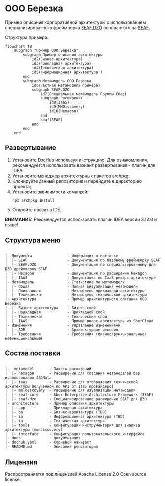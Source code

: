 # ООО Березка
Пример описания корпоративной архитектуры с использованием специализированного 
фреймворка [SEAF.DZO](./_metamodel_/seaf-dzo/README.md) основанного на [SEAF](./_metamodel_/seaf-core/README.md).

Структура примера:
```mermaid
flowchart TB
    subgraph "Пример ООО Березка"
        subgraph Пример описания архитектуры
            id2(Бизнес-архитектура)
            id3(Прикладная архитектура)
            id4(Техническая архитектура)
            id5(Информационная архитектура )
        end
        subgraph Метамодель ООО Березка
            id6(Частная метамодель примера)
            subgraph SEAF.DZO
                id7(Специальная метамодель Группы Сбер)
                subgraph Расширения
                    id8(IaaS)
                    id9(MMDiscovery)
                    id10(Hexagon)
                end
                seaf(SEAF)
            end
        end
    end
```

## Развертывание

1. Установите DocHub используя [инструкцию](https://github.com/RabotaRu/DocHub#быстрый-старт). 
   Для ознакомления, рекомендуется использовать вариант развертывания - плагин для IDEA;
2. Установите менеджер архитектурных пакетов [archpkg](https://www.npmjs.com/package/archpkg);
3. Клонируйте данный репозиторий и перейдите в директорию проекта;
4. Установите зависимости командой:
   ```console
   npx archpkg install
   ```
5. Откройте проект в IDE.

**ВНИМАНИЕ:**
 Рекомендуется использовать плагин IDEA версии 3.12.0 и выше!

## Структура меню
```

|- Документы                - Информация о поставке
|  |- SEAF                  - Документация по базовому фреймворку SEAF
|  |- SEAF.DZO              - Документация по специализировнному для ДЗО фреймворку SEAF
|  |- Hexagon               - Документация по расширению Hexagon
|  |- IAAS                  - Докумнтация по IaaS реверс-архитектуре
|- Метамодель               - Статистика по метамодели
|  |- Общая                 - Полная визуализация метамодели
|  |- Прикладная            - Метамодель прикладной архитектуры
|  |- Техническая           - Метамодель технической архитектуры
|- Архитектура              - Пример архитектурного описания ООО Березка
|  |- Бизнес-архитектура    - Бизнес-слой
|  |- Прикладная            - Прикладной слой
|  |- Техническая           - Технический слой
|  |- IAAS                  - Пример рверс-архитектуры из SberCloud
|- Изменения                - Управление изменениями
|  |- ADR                   - Архитектурные решения
|  |- Требования            - Требования (бизнес/функциональные/нефункциональные)
```

## Состав поставки

```

|- _metamodel_      - Пакеты расширений
|  |- hexagon       - Расширение для создания метамоделей без использования JSONata
|  |- iaas          - Расширение для отображения технической архитектуры полученной по API от IaaS провайдеров
|  |- mm-descovery  - Расширение для изуализации метамодели
|  |- seaf-core     - Sber Enterprise Architecture Framework (SEAF)
|  |- seaf-dzo      - Специализированное расширение SEAF для ДЗО
|- architecture     - Пример описания архитектуры 
|  |- app           - Прикладная архитектура
|  |- ba            - Бизнес-архитектура (TBD)
|  |- ia            - Информационная архитектура (TBD)
|  |- ta            - Техническая архитектура 
|  |- tools         - Конфигурации инструментария для анализа архитектуры (mm-discovery)
|  |- interface     - Конфигурация пользовательского интерфейса 
|- docs             - Документация
|- dochub.yaml      - Корневой манифест 
|- README.md        - Описание репозитория

```

## Лицензия

Распространяется под лицензией Apache License 2.0 Open source license.

